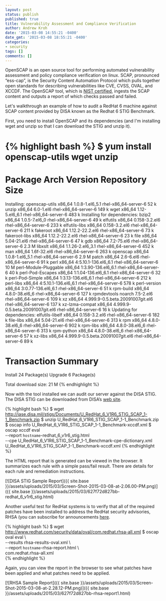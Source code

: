 ```yaml
---
layout: post
status: publish
published: true
title: Vulnerability Assessment and Compliance Verification
author: Andrew Kroh
date: '2015-03-08 14:55:21 -0400'
date_gmt: '2015-03-08 18:55:21 -0400'
categories:
- security
tags: []
comments: []
---
```

OpenSCAP is an open source tool for performing automated vulnerability assessment and policy compliance verification on linux. SCAP, pronounced “ess-cap”, is the Security Content Automation Protocol which pulls together open standards for describing vulnerabilities like CVE, CVSS, OVAL, and XCCDF. The OpenSCAP tool, which is [NIST certified](https://nvd.nist.gov/scap/validation/128.cfm), ingests the SCAP content and outputs a report of which checks passed and failed.

Let's walkthrough an example of how to audit a RedHat 6 machine against SCAP content provided by DISA known as the Redhat 6 STIG Benchmark.

First, you need to install OpenSCAP and its dependencies (and I'm installing wget and unzip so that I can download the STIG and unzip it).

{% highlight bash %}
$ yum install openscap-utils wget unzip
================================================================================
 Package               Arch   Version                Repository            Size
================================================================================
Installing:
 openscap-utils        x86_64 1.0.8-1.el6_5.1        rhel-x86_64-server-6  52 k
 unzip                 x86_64 6.0-1.el6              rhel-x86_64-server-6 149 k
 wget                  x86_64 1.12-5.el6_6.1         rhel-x86_64-server-6 483 k
Installing for dependencies:
 bzip2                 x86_64 1.0.5-7.el6_0          rhel-x86_64-server-6  49 k
 elfutils              x86_64 0.158-3.2.el6          rhel-x86_64-server-6 233 k
 elfutils-libs         x86_64 0.158-3.2.el6          rhel-x86_64-server-6 211 k
 fakeroot              x86_64 1.12.2-22.2.el6        rhel-x86_64-server-6  73 k
 fakeroot-libs         x86_64 1.12.2-22.2.el6        rhel-x86_64-server-6  23 k
 file                  x86_64 5.04-21.el6            rhel-x86_64-server-6  47 k
 gdb                   x86_64 7.2-75.el6             rhel-x86_64-server-6 2.3 M
 libxslt               x86_64 1.1.26-2.el6_3.1       rhel-x86_64-server-6 452 k
 man                   x86_64 1.6f-32.el6            rhel-x86_64-server-6 263 k
 openscap              x86_64 1.0.8-1.el6_5.1        rhel-x86_64-server-6 2.9 M
 patch                 x86_64 2.6-6.el6              rhel-x86_64-server-6  91 k
 perl                  x86_64 4:5.10.1-136.el6_6.1   rhel-x86_64-server-6  10 M
 perl-Module-Pluggable x86_64 1:3.90-136.el6_6.1     rhel-x86_64-server-6  40 k
 perl-Pod-Escapes      x86_64 1:1.04-136.el6_6.1     rhel-x86_64-server-6  32 k
 perl-Pod-Simple       x86_64 1:3.13-136.el6_6.1     rhel-x86_64-server-6 212 k
 perl-libs             x86_64 4:5.10.1-136.el6_6.1   rhel-x86_64-server-6 578 k
 perl-version          x86_64 3:0.77-136.el6_6.1     rhel-x86_64-server-6  51 k
 rpm-build             x86_64 4.8.0-38.el6_6         rhel-x86_64-server-6 127 k
 rpmdevtools           noarch 7.5-2.el6              rhel-x86_64-server-6 109 k
 xz                    x86_64 4.999.9-0.5.beta.20091007git.el6
                                                     rhel-x86_64-server-6 137 k
 xz-lzma-compat        x86_64 4.999.9-0.5.beta.20091007git.el6
                                                     rhel-x86_64-server-6  16 k
Updating for dependencies:
 elfutils-libelf       x86_64 0.158-3.2.el6          rhel-x86_64-server-6 182 k
 file-libs             x86_64 5.04-21.el6            rhel-x86_64-server-6 313 k
 rpm                   x86_64 4.8.0-38.el6_6         rhel-x86_64-server-6 902 k
 rpm-libs              x86_64 4.8.0-38.el6_6         rhel-x86_64-server-6 313 k
 rpm-python            x86_64 4.8.0-38.el6_6         rhel-x86_64-server-6  57 k
 xz-libs               x86_64 4.999.9-0.5.beta.20091007git.el6
                                                     rhel-x86_64-server-6  89 k

Transaction Summary
================================================================================
Install      24 Package(s)
Upgrade       6 Package(s)

Total download size: 21 M
{% endhighlight %}

Now with the tool installed we can audit our server against the DISA STIG. The DISA STIG can be downloaded from DISA’s [web site](https://nvd.nist.gov/scap/validation/128.cfm).

{% highlight bash %}
$ wget http://iase.disa.mil/stigs/Documents/U_RedHat_6_V1R6_STIG_SCAP_1-1_Benchmark.zip
$ unzip U_RedHat_6_V1R6_STIG_SCAP_1-1_Benchmark.zip
$ oscap info U_RedHat_6_V1R6_STIG_SCAP_1-1_Benchmark-xccdf.xml
$ oscap xccdf eval \
  --report `hostname`-redhat_6_v1r6_stig.html \
  --cpe U_RedHat_6_V1R6_STIG_SCAP_1-1_Benchmark-cpe-dictionary.xml \
  U_RedHat_6_V1R6_STIG_SCAP_1-1_Benchmark-xccdf.xml
{% endhighlight %}

The HTML report that is generated can be viewed in the browser. It summarizes each rule with a simple pass/fail result. There are details for each rule and remediation instructions.

[![DISA STIG Sample Report]({{ site.base }}/assets/uploads/2015/03/Screen-Shot-2015-03-08-at-2.06.00-PM.png)]({{ site.base }}/assets/uploads/2015/03/627f72d827bb-redhat_6_v1r6_stig.html)

Another useful test for RedHat systems is to verify that all of the required patches have been installed to address the RedHat security advisories, RHSA (you can subscribe for announcements [here](http://www.redhat.com/mailman/listinfo/rhsa-announce).

{% highlight bash %}
$ wget http://www.redhat.com/security/data/oval/com.redhat.rhsa-all.xml
$ oscap oval eval \  
  --results rhsa-results-oval.xml \  
  --report `hostname`-rhsa-report.html \  
  com.redhat.rhsa-all.xml  
{% endhighlight %}

Again, you can view the report in the browser to see what patches have been applied and what patches need to be applied.

[![RHSA Sample Report]({{ site.base }}/assets/uploads/2015/03/Screen-Shot-2015-03-08-at-2.28.12-PM.png)]({{ site.base }}/assets/uploads/2015/03/627f72d827bb-rhsa-report1.html)
